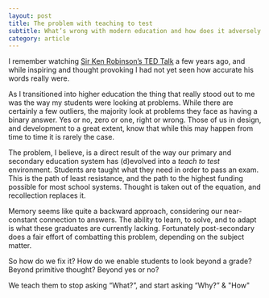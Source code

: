 ```yaml
---
layout: post
title: The problem with teaching to test
subtitle: What’s wrong with modern education and how does it adversely influence our future designers?are doing wrong.
category: article
---
```


I remember watching [Sir Ken Robinson’s TED Talk][1] a few years ago, and while inspiring and thought provoking I had not yet seen how accurate his words really were.

As I transitioned into higher education the thing that really stood out to me was the way my students were looking at problems. While there are certainly a few outliers, the majority look at problems they face as having a binary answer. Yes or no, zero or one, right or wrong. Those of us in design, and development to a great extent, know that while this may happen from time to time it is rarely the case.

The problem, I believe, is a direct result of the way our primary and secondary education system has (d)evolved into a *teach to test* environment.  Students are taught what they need in order to pass an exam. This is the path of least resistance, and the path to the highest funding possible for most school systems. Thought is taken out of the equation, and recollection replaces it. 

Memory seems like quite a backward approach, considering our near-constant connection to answers. The ability to learn, to solve, and to adapt is what these graduates are currently lacking. Fortunately post-secondary does a fair effort of combatting this problem, depending on the subject matter. 

So how do we fix it? How do we enable students to look beyond a grade? Beyond primitive thought? Beyond yes or no?

We teach them to stop asking “What?”, and start asking “Why?” & "How"

[1]: http://www.ted.com/talks/ken_robinson_says_schools_kill_creativity.html
